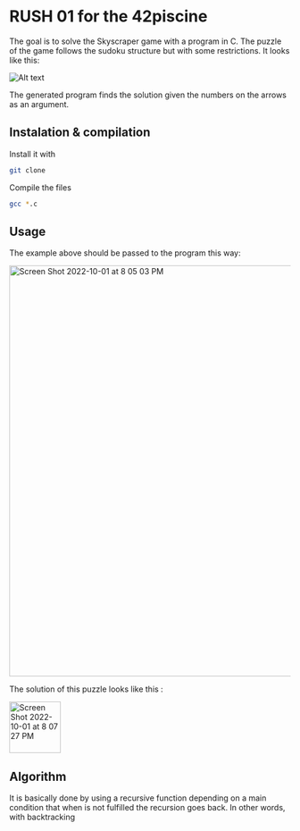 # RUSH 01 for the 42piscine
The goal is to solve the Skyscraper game with a program in C. 
The puzzle of the game follows the sudoku structure but with some restrictions. It looks like this:

<img src="https://www.brainbashers.com/gifs_tower/skyhelp0.png" alt="Alt text" title="Optional title">

The generated program finds the solution given the numbers on the arrows as an argument. 

## Instalation & compilation
Install it with 
```sh
git clone
```
Compile the files
```sh
gcc *.c
```
## Usage
The example above should be passed to the program this way:  

<img width="736" alt="Screen Shot 2022-10-01 at 8 05 03 PM" src="https://user-images.githubusercontent.com/79358300/193422447-7c1a2dee-661d-44ac-b18f-d9a3bf788d64.png">

The solution of this puzzle looks like this :

<img width="92" alt="Screen Shot 2022-10-01 at 8 07 27 PM" src="https://user-images.githubusercontent.com/79358300/193422465-9f5d4ea2-2222-4057-9463-c33e8590f476.png">

## Algorithm

It is basically done by using a recursive function depending on a main condition that when is not fulfilled the recursion goes back. In other words, with backtracking
